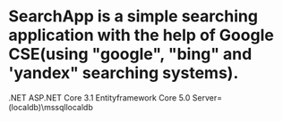 # SearchApp is a simple searching application with the help of Google CSE(using "google", "bing" and 'yandex" searching systems).

.NET ASP.NET Core 3.1
Entityframework Core 5.0 
Server=(localdb)\\mssqllocaldb
